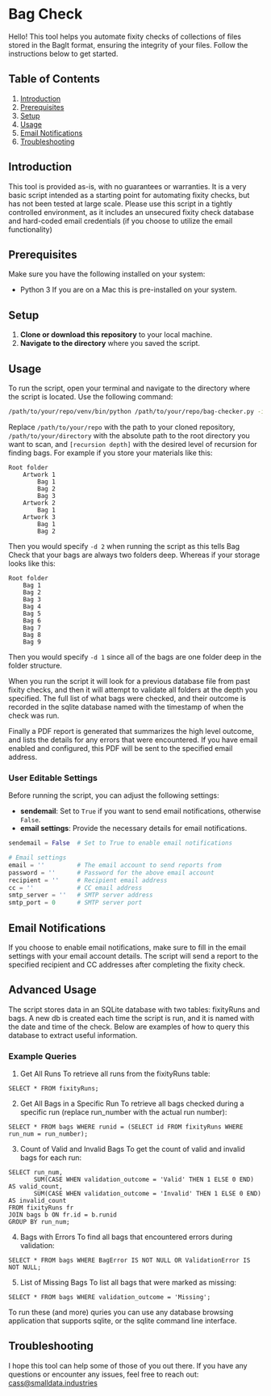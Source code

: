 
# Bag Check

Hello! This tool helps you automate fixity checks of collections of files stored in the BagIt format, ensuring the integrity of your files. Follow the instructions below to get started.

## Table of Contents
1. [Introduction](#introduction)
2. [Prerequisites](#prerequisites)
3. [Setup](#setup)
4. [Usage](#usage)
5. [Email Notifications](#email-notifications)
6. [Troubleshooting](#troubleshooting)

## Introduction

This tool is provided as-is, with no guarantees or warranties. It is a very basic script intended as a starting point for automating fixity checks, but has not been tested at large scale. Please use this script in a tightly controlled environment, as it includes an unsecured fixity check database and hard-coded email credentials (if you choose to utilize the email functionality)

## Prerequisites

Make sure you have the following installed on your system:
- Python 3
If you are on a Mac this is pre-installed on your system.

## Setup

1. **Clone or download this repository** to your local machine.
2. **Navigate to the directory** where you saved the script.

## Usage

To run the script, open your terminal and navigate to the directory where the script is located. Use the following command:

```bash
/path/to/your/repo/venv/bin/python /path/to/your/repo/bag-checker.py -i /path/to/your/directory -d [recursion depth]
```

Replace `/path/to/your/repo` with the path to your cloned repository, `/path/to/your/directory` with the absolute path to the root directory you want to scan, and `[recursion depth]` with the desired level of recursion for finding bags. For example if you store your materials like this:

```
Root folder
    Artwork 1
        Bag 1
        Bag 2
        Bag 3
    Artwork 2
        Bag 1
    Artwork 3
        Bag 1
        Bag 2
```

Then you would specify `-d 2` when running the script as this tells Bag Check that your bags are always two folders deep. Whereas if your storage looks like this:

```
Root folder
    Bag 1
    Bag 2
    Bag 3
    Bag 4
    Bag 5
    Bag 6
    Bag 7
    Bag 8
    Bag 9
```

Then you would specify `-d 1` since all of the bags are one folder deep in the folder structure.

When you run the script it will look for a previous database file from past fixity checks, and then it will attempt to validate all folders at the depth you specified. The full list of what bags were checked, and their outcome is recorded in the sqlite database named with the timestamp of when the check was run. 

Finally a PDF report is generated that summarizes the high level outcome, and lists the details for any errors that were encountered. If you have email enabled and configured, this PDF will be sent to the specified email address.

### User Editable Settings

Before running the script, you can adjust the following settings:

- **sendemail**: Set to `True` if you want to send email notifications, otherwise `False`.
- **email settings**: Provide the necessary details for email notifications.

```python
sendemail = False  # Set to True to enable email notifications

# Email settings
email = ''         # The email account to send reports from
password = ''      # Password for the above email account
recipient = ''     # Recipient email address
cc = ''            # CC email address
smtp_server = ''   # SMTP server address
smtp_port = 0      # SMTP server port
```

## Email Notifications

If you choose to enable email notifications, make sure to fill in the email settings with your email account details. The script will send a report to the specified recipient and CC addresses after completing the fixity check.

## Advanced Usage
The script stores data in an SQLite database with two tables: fixityRuns and bags. A new db is created each time the script is run, and it is named with the date and time of the check. Below are examples of how to query this database to extract useful information.

### Example Queries
1. Get All Runs
To retrieve all runs from the fixityRuns table: 
```
SELECT * FROM fixityRuns;
```

2. Get All Bags in a Specific Run
To retrieve all bags checked during a specific run (replace run_number with the actual run number): 
```
SELECT * FROM bags WHERE runid = (SELECT id FROM fixityRuns WHERE run_num = run_number);
```

3. Count of Valid and Invalid Bags
To get the count of valid and invalid bags for each run:
```
SELECT run_num, 
       SUM(CASE WHEN validation_outcome = 'Valid' THEN 1 ELSE 0 END) AS valid_count,
       SUM(CASE WHEN validation_outcome = 'Invalid' THEN 1 ELSE 0 END) AS invalid_count
FROM fixityRuns fr
JOIN bags b ON fr.id = b.runid
GROUP BY run_num;
```

4. Bags with Errors
To find all bags that encountered errors during validation:

```
SELECT * FROM bags WHERE BagError IS NOT NULL OR ValidationError IS NOT NULL;
```

5. List of Missing Bags
To list all bags that were marked as missing: 
```
SELECT * FROM bags WHERE validation_outcome = 'Missing';
```

To run these (and more) quries you can use any database browsing application that supports sqlite, or the sqlite command line interface.

## Troubleshooting
I hope this tool can help some of those of you out there. If you have any questions or encounter any issues, feel free to reach out: cass@smalldata.industries

